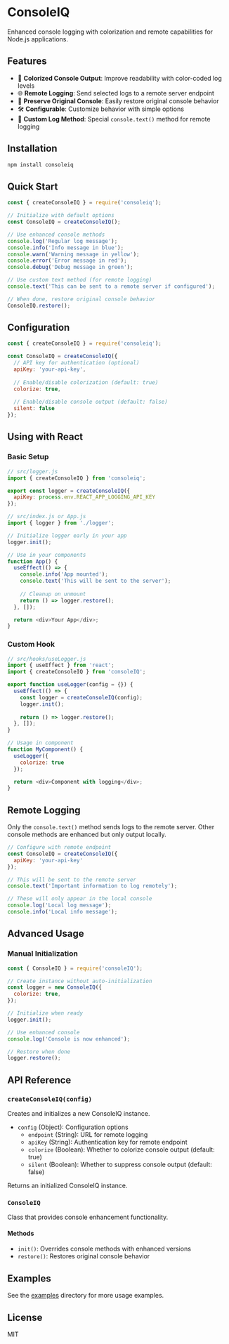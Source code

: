 # ConsoleIQ

Enhanced console logging with colorization and remote capabilities for Node.js applications.

## Features

- 🎨 **Colorized Console Output**: Improve readability with color-coded log levels
- 🌐 **Remote Logging**: Send selected logs to a remote server endpoint
- 🔄 **Preserve Original Console**: Easily restore original console behavior
- 🛠️ **Configurable**: Customize behavior with simple options
- 📝 **Custom Log Method**: Special `console.text()` method for remote logging

## Installation

```bash
npm install consoleiq
```

## Quick Start

```javascript
const { createConsoleIQ } = require('consoleiq');

// Initialize with default options
const ConsoleIQ = createConsoleIQ();

// Use enhanced console methods
console.log('Regular log message');
console.info('Info message in blue');
console.warn('Warning message in yellow');
console.error('Error message in red');
console.debug('Debug message in green');

// Use custom text method (for remote logging)
console.text('This can be sent to a remote server if configured');

// When done, restore original console behavior
ConsoleIQ.restore();
```

## Configuration

```javascript
const { createConsoleIQ } = require('consoleiq');

const ConsoleIQ = createConsoleIQ({  
  // API key for authentication (optional)
  apiKey: 'your-api-key',
  
  // Enable/disable colorization (default: true)
  colorize: true,
  
  // Enable/disable console output (default: false)
  silent: false
});
```

## Using with React

### Basic Setup

```javascript
// src/logger.js
import { createConsoleIQ } from 'consoleiq';

export const logger = createConsoleIQ({
  apiKey: process.env.REACT_APP_LOGGING_API_KEY
});
```

```javascript
// src/index.js or App.js
import { logger } from './logger';

// Initialize logger early in your app
logger.init();

// Use in your components
function App() {
  useEffect(() => {
    console.info('App mounted');
    console.text('This will be sent to the server');
    
    // Cleanup on unmount
    return () => logger.restore();
  }, []);

  return <div>Your App</div>;
}
```

### Custom Hook

```javascript
// src/hooks/useLogger.js
import { useEffect } from 'react';
import { createConsoleIQ } from 'consoleIQ';

export function useLogger(config = {}) {
  useEffect(() => {
    const logger = createConsoleIQ(config);
    logger.init();
    
    return () => logger.restore();
  }, []);
}

// Usage in component
function MyComponent() {
  useLogger({
    colorize: true
  });

  return <div>Component with logging</div>;
}
```

## Remote Logging

Only the `console.text()` method sends logs to the remote server. Other console methods are enhanced but only output locally.

```javascript
// Configure with remote endpoint
const ConsoleIQ = createConsoleIQ({
  apiKey: 'your-api-key'
});

// This will be sent to the remote server
console.text('Important information to log remotely');

// These will only appear in the local console
console.log('Local log message');
console.info('Local info message');
```

## Advanced Usage

### Manual Initialization

```javascript
const { ConsoleIQ } = require('consoleIQ');

// Create instance without auto-initialization
const logger = new ConsoleIQ({
  colorize: true,
});

// Initialize when ready
logger.init();

// Use enhanced console
console.log('Console is now enhanced');

// Restore when done
logger.restore();
```

## API Reference

### `createConsoleIQ(config)`

Creates and initializes a new ConsoleIQ instance.

- `config` (Object): Configuration options
  - `endpoint` (String): URL for remote logging
  - `apiKey` (String): Authentication key for remote endpoint
  - `colorize` (Boolean): Whether to colorize console output (default: true)
  - `silent` (Boolean): Whether to suppress console output (default: false)

Returns an initialized ConsoleIQ instance.

### `ConsoleIQ`

Class that provides console enhancement functionality.

#### Methods

- `init()`: Overrides console methods with enhanced versions
- `restore()`: Restores original console behavior

## Examples

See the [examples](./examples) directory for more usage examples.

## License

MIT